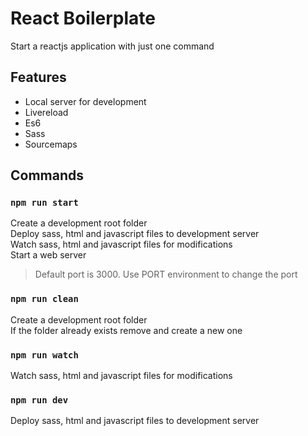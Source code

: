# React Boilerplate

Start a reactjs application with just one command

## Features

* Local server for development
* Livereload
* Es6
* Sass
* Sourcemaps

## Commands

### `npm run start`

Create a development root folder  
Deploy sass, html and javascript files to development server  
Watch sass, html and javascript files for modifications  
Start a web server  

> Default port is 3000. Use PORT environment to change the port

### `npm run clean`

Create a development root folder  
If the folder already exists remove and create a new one

### `npm run watch`

Watch sass, html and javascript files for modifications

### `npm run dev`

Deploy sass, html and javascript files to development server
